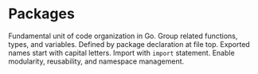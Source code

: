 # Packages

Fundamental unit of code organization in Go. Group related functions, types, and variables. Defined by package declaration at file top. Exported names start with capital letters. Import with `import` statement. Enable modularity, reusability, and namespace management.